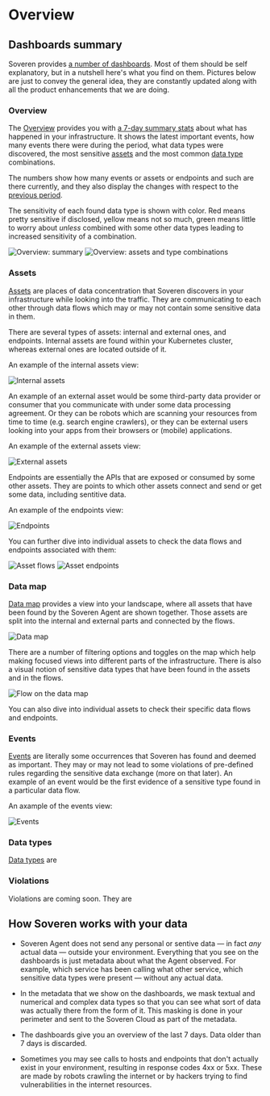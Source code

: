 # Overview

## Dashboards summary

Soveren provides [a number of dashboards](https://app.soveren.io/). Most of them should be self explanatory, but in a nutshell here's what you find on them. Pictures below are just to convey the general idea, they are constantly updated along with all the product enhancements that we are doing.

### Overview

The [Overview](https://app.soveren.io/overview) provides you with [a 7-day summary stats](#how-soveren-works-with-your-data) about what has happened in your infrastructure. It shows the latest important events, how many events there were during the period, what data types were discovered, the most sensitive [assets](#assets) and the most common [data type](#data-types) combinations.

The numbers show how many events or assets or endpoints and such are there currently, and they also display the changes with respect to the [previous period](#how-soveren-works-with-your-data).

The sensitivity of each found data type is shown with color. Red means pretty sensitive if disclosed, yellow means not so much, green means little to worry about _unless_ combined with some other data types leading to increased sensitivity of a combination.

![Overview: summary](../../img/user-guide/overview-01.png "Overview: summary")
![Overview: assets and type combinations](../../img/user-guide/overview-02.png "Overview: assets and type combinations")

### Assets

[Assets](https://app.soveren.io/data-inventory/) are places of data concentration that Soveren discovers in your infrastructure while looking into the traffic. They are communicating to each other through data flows which may or may not contain some sensitive data in them.

There are several types of assets: internal and external ones, and endpoints. Internal assets are found within your Kubernetes cluster, whereas external ones are located outside of it.

An example of the internal assets view:

![Internal assets](../../img/user-guide/assets-01.png "Internal assets")

An example of an external asset would be some third-party data provider or consumer that you communicate with under some data processing agreement. Or they can be robots which are scanning your resources from time to time (e.g. search engine crawlers), or they can be external users looking into your apps from their browsers or (mobile) applications.

An example of the external assets view:

![External assets](../../img/user-guide/assets-02.png "External assets")

Endpoints are essentially the APIs that are exposed or consumed by some other assets. They are points to which other assets connect and send or get some data, including sentitive data.

An example of the endpoints view:

![Endpoints](../../img/user-guide/assets-03.png "Endpoints")

You can further dive into individual assets to check the data flows and endpoints associated with them:

![Asset flows](../../img/user-guide/assets-04.png "Asset flows")
![Asset endpoints](../../img/user-guide/assets-05.png "Asset endpoints")

### Data map

[Data map](https://app.soveren.io/data-map) provides a view into your landscape, where all assets that have been found by the Soveren Agent are shown together. Those assets are split into the internal and external parts and connected by the flows.

![Data map](../../img/user-guide/data-map-01.png "Data map")

There are a number of filtering options and toggles on the map which help making focused views into different parts of the infrastructure. There is also a visual notion of sensitive data types that have been found in the assets and in the flows.

![Flow on the data map](../../img/user-guide/data-map-02.png "Flow on the data map")

You can also dive into individual assets to check their specific data flows and endpoints.

### Events

[Events](https://app.soveren.io/events) are literally some occurrences that Soveren has found and deemed as important. They may or may not lead to some violations of pre-defined rules regarding the sensitive data exchange (more on that later). An example of an event would be the first evidence of a sensitive type found in a particular data flow.

An axample of the events view:

![Events](../../img/user-guide/events-02.png "Events")

### Data types

[Data types](https://app.soveren.io/pii-types) are

### Violations

Violations are coming soon. They are

## How Soveren works with your data

* Soveren Agent does not send any personal or sentive data — in fact _any_ actual data — outside your environment. Everything that you see on the dashboards is just metadata about what the Agent observed. For example, which service has been calling what other service, which sensitive data types were present — without any actual data.

* In the metadata that we show on the dashboards, we mask textual and numerical and complex data types so that you can see what sort of data was actually there from the form of it. This masking is done in your perimeter and sent to the Soveren Cloud as part of the metadata.

* The dashboards give you an overview of the last 7 days. Data older than 7 days is discarded.

* Sometimes you may see calls to hosts and endpoints that don't actually exist in your environment, resulting in response codes 4xx or 5xx. These are made by robots crawling the internet or by hackers trying to find vulnerabilities in the internet resources.
